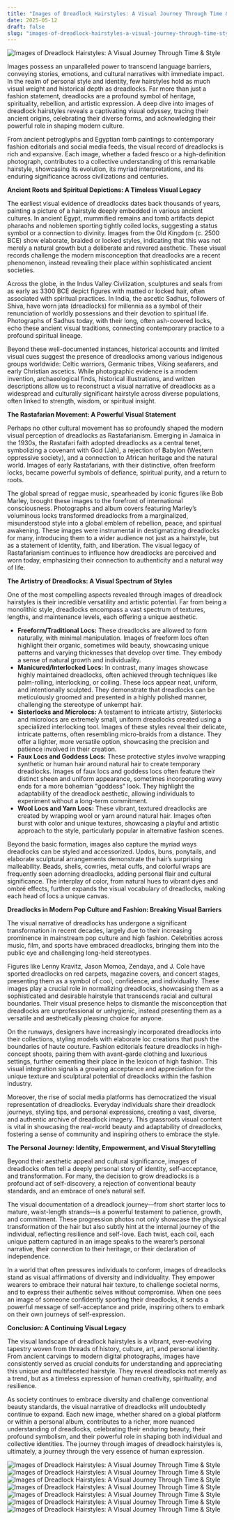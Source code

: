 ```yaml
---
title: "Images of Dreadlock Hairstyles: A Visual Journey Through Time & Style"
date: 2025-05-12
draft: false
slug: "images-of-dreadlock-hairstyles-a-visual-journey-through-time-style" 
---
```


![Images of Dreadlock Hairstyles: A Visual Journey Through Time & Style](https://content.latest-hairstyles.com/wp-content/uploads/crochet-faux-locs-hairstyle.jpg "Images of Dreadlock Hairstyles: A Visual Journey Through Time & Style")

Images possess an unparalleled power to transcend language barriers, conveying stories, emotions, and cultural narratives with immediate impact. In the realm of personal style and identity, few hairstyles hold as much visual weight and historical depth as dreadlocks. Far more than just a fashion statement, dreadlocks are a profound symbol of heritage, spirituality, rebellion, and artistic expression. A deep dive into images of dreadlock hairstyles reveals a captivating visual odyssey, tracing their ancient origins, celebrating their diverse forms, and acknowledging their powerful role in shaping modern culture.

From ancient petroglyphs and Egyptian tomb paintings to contemporary fashion editorials and social media feeds, the visual record of dreadlocks is rich and expansive. Each image, whether a faded fresco or a high-definition photograph, contributes to a collective understanding of this remarkable hairstyle, showcasing its evolution, its myriad interpretations, and its enduring significance across civilizations and centuries.

**Ancient Roots and Spiritual Depictions: A Timeless Visual Legacy**

The earliest visual evidence of dreadlocks dates back thousands of years, painting a picture of a hairstyle deeply embedded in various ancient cultures. In ancient Egypt, mummified remains and tomb artifacts depict pharaohs and noblemen sporting tightly coiled locks, suggesting a status symbol or a connection to divinity. Images from the Old Kingdom (c. 2500 BCE) show elaborate, braided or locked styles, indicating that this was not merely a natural growth but a deliberate and revered aesthetic. These visual records challenge the modern misconception that dreadlocks are a recent phenomenon, instead revealing their place within sophisticated ancient societies.

Across the globe, in the Indus Valley Civilization, sculptures and seals from as early as 3300 BCE depict figures with matted or locked hair, often associated with spiritual practices. In India, the ascetic Sadhus, followers of Shiva, have worn jata (dreadlocks) for millennia as a symbol of their renunciation of worldly possessions and their devotion to spiritual life. Photographs of Sadhus today, with their long, often ash-covered locks, echo these ancient visual traditions, connecting contemporary practice to a profound spiritual lineage.

Beyond these well-documented instances, historical accounts and limited visual cues suggest the presence of dreadlocks among various indigenous groups worldwide: Celtic warriors, Germanic tribes, Viking seafarers, and early Christian ascetics. While photographic evidence is a modern invention, archaeological finds, historical illustrations, and written descriptions allow us to reconstruct a visual narrative of dreadlocks as a widespread and culturally significant hairstyle across diverse populations, often linked to strength, wisdom, or spiritual insight.

**The Rastafarian Movement: A Powerful Visual Statement**

Perhaps no other cultural movement has so profoundly shaped the modern visual perception of dreadlocks as Rastafarianism. Emerging in Jamaica in the 1930s, the Rastafari faith adopted dreadlocks as a central tenet, symbolizing a covenant with God (Jah), a rejection of Babylon (Western oppressive society), and a connection to African heritage and the natural world. Images of early Rastafarians, with their distinctive, often freeform locks, became powerful symbols of defiance, spiritual purity, and a return to roots.

The global spread of reggae music, spearheaded by iconic figures like Bob Marley, brought these images to the forefront of international consciousness. Photographs and album covers featuring Marley’s voluminous locks transformed dreadlocks from a marginalized, misunderstood style into a global emblem of rebellion, peace, and spiritual awakening. These images were instrumental in destigmatizing dreadlocks for many, introducing them to a wider audience not just as a hairstyle, but as a statement of identity, faith, and liberation. The visual legacy of Rastafarianism continues to influence how dreadlocks are perceived and worn today, emphasizing their connection to authenticity and a natural way of life.

**The Artistry of Dreadlocks: A Visual Spectrum of Styles**

One of the most compelling aspects revealed through images of dreadlock hairstyles is their incredible versatility and artistic potential. Far from being a monolithic style, dreadlocks encompass a vast spectrum of textures, lengths, and maintenance levels, each offering a unique aesthetic.

* **Freeform/Traditional Locs:** These dreadlocks are allowed to form naturally, with minimal manipulation. Images of freeform locs often highlight their organic, sometimes wild beauty, showcasing unique patterns and varying thicknesses that develop over time. They embody a sense of natural growth and individuality.
* **Manicured/Interlocked Locs:** In contrast, many images showcase highly maintained dreadlocks, often achieved through techniques like palm-rolling, interlocking, or coiling. These locs appear neat, uniform, and intentionally sculpted. They demonstrate that dreadlocks can be meticulously groomed and presented in a highly polished manner, challenging the stereotype of unkempt hair.
* **Sisterlocks and Microlocs:** A testament to intricate artistry, Sisterlocks and microlocs are extremely small, uniform dreadlocks created using a specialized interlocking tool. Images of these styles reveal their delicate, intricate patterns, often resembling micro-braids from a distance. They offer a lighter, more versatile option, showcasing the precision and patience involved in their creation.
* **Faux Locs and Goddess Locs:** These protective styles involve wrapping synthetic or human hair around natural hair to create temporary dreadlocks. Images of faux locs and goddess locs often feature their distinct sheen and uniform appearance, sometimes incorporating wavy ends for a more bohemian "goddess" look. They highlight the adaptability of the dreadlock aesthetic, allowing individuals to experiment without a long-term commitment.
* **Wool Locs and Yarn Locs:** These vibrant, textured dreadlocks are created by wrapping wool or yarn around natural hair. Images often burst with color and unique textures, showcasing a playful and artistic approach to the style, particularly popular in alternative fashion scenes.

Beyond the basic formation, images also capture the myriad ways dreadlocks can be styled and accessorized. Updos, buns, ponytails, and elaborate sculptural arrangements demonstrate the hair’s surprising malleability. Beads, shells, cowries, metal cuffs, and colorful wraps are frequently seen adorning dreadlocks, adding personal flair and cultural significance. The interplay of color, from natural hues to vibrant dyes and ombré effects, further expands the visual vocabulary of dreadlocks, making each head of locs a unique canvas.

**Dreadlocks in Modern Pop Culture and Fashion: Breaking Visual Barriers**

The visual narrative of dreadlocks has undergone a significant transformation in recent decades, largely due to their increasing prominence in mainstream pop culture and high fashion. Celebrities across music, film, and sports have embraced dreadlocks, bringing them into the public eye and challenging long-held stereotypes.

Figures like Lenny Kravitz, Jason Momoa, Zendaya, and J. Cole have sported dreadlocks on red carpets, magazine covers, and concert stages, presenting them as a symbol of cool, confidence, and individuality. These images play a crucial role in normalizing dreadlocks, showcasing them as a sophisticated and desirable hairstyle that transcends racial and cultural boundaries. Their visual presence helps to dismantle the misconception that dreadlocks are unprofessional or unhygienic, instead presenting them as a versatile and aesthetically pleasing choice for anyone.

On the runways, designers have increasingly incorporated dreadlocks into their collections, styling models with elaborate loc creations that push the boundaries of haute couture. Fashion editorials feature dreadlocks in high-concept shoots, pairing them with avant-garde clothing and luxurious settings, further cementing their place in the lexicon of high fashion. This visual integration signals a growing acceptance and appreciation for the unique texture and sculptural potential of dreadlocks within the fashion industry.

Moreover, the rise of social media platforms has democratized the visual representation of dreadlocks. Everyday individuals share their dreadlock journeys, styling tips, and personal expressions, creating a vast, diverse, and authentic archive of dreadlock imagery. This grassroots visual content is vital in showcasing the real-world beauty and adaptability of dreadlocks, fostering a sense of community and inspiring others to embrace the style.

**The Personal Journey: Identity, Empowerment, and Visual Storytelling**

Beyond their aesthetic appeal and cultural significance, images of dreadlocks often tell a deeply personal story of identity, self-acceptance, and transformation. For many, the decision to grow dreadlocks is a profound act of self-discovery, a rejection of conventional beauty standards, and an embrace of one’s natural self.

The visual documentation of a dreadlock journey—from short starter locs to mature, waist-length strands—is a powerful testament to patience, growth, and commitment. These progression photos not only showcase the physical transformation of the hair but also subtly hint at the internal journey of the individual, reflecting resilience and self-love. Each twist, each coil, each unique pattern captured in an image speaks to the wearer’s personal narrative, their connection to their heritage, or their declaration of independence.

In a world that often pressures individuals to conform, images of dreadlocks stand as visual affirmations of diversity and individuality. They empower wearers to embrace their natural hair texture, to challenge societal norms, and to express their authentic selves without compromise. When one sees an image of someone confidently sporting their dreadlocks, it sends a powerful message of self-acceptance and pride, inspiring others to embark on their own journeys of self-expression.

**Conclusion: A Continuing Visual Legacy**

The visual landscape of dreadlock hairstyles is a vibrant, ever-evolving tapestry woven from threads of history, culture, art, and personal identity. From ancient carvings to modern digital photographs, images have consistently served as crucial conduits for understanding and appreciating this unique and multifaceted hairstyle. They reveal dreadlocks not merely as a trend, but as a timeless expression of human creativity, spirituality, and resilience.

As society continues to embrace diversity and challenge conventional beauty standards, the visual narrative of dreadlocks will undoubtedly continue to expand. Each new image, whether shared on a global platform or within a personal album, contributes to a richer, more nuanced understanding of dreadlocks, celebrating their enduring beauty, their profound symbolism, and their powerful role in shaping both individual and collective identities. The journey through images of dreadlock hairstyles is, ultimately, a journey through the very essence of human expression.

![Images of Dreadlock Hairstyles: A Visual Journey Through Time & Style](https://i.pinimg.com/originals/a9/23/6e/a9236e1753d69b79b31195519bf71207.jpg "Images of Dreadlock Hairstyles: A Visual Journey Through Time & Style") ![Images of Dreadlock Hairstyles: A Visual Journey Through Time & Style](https://i0.wp.com/www.hadviser.com/wp-content/uploads/2022/04/1-crown-bun-for-brown-dreads-CnjyrgqI_E2.jpg?resize=1080%2C1231u0026ssl=1 "Images of Dreadlock Hairstyles: A Visual Journey Through Time & Style") ![Images of Dreadlock Hairstyles: A Visual Journey Through Time & Style](https://i.pinimg.com/originals/c4/5f/64/c45f647282c64aa112d6c9f62c7e553f.jpg "Images of Dreadlock Hairstyles: A Visual Journey Through Time & Style") ![Images of Dreadlock Hairstyles: A Visual Journey Through Time & Style](https://lh5.googleusercontent.com/zLyExFD4lA2b20reDTmWe3RWQcBQGus_aT3wVa9vhUK_i2F8n5fEMyrVjtpJ5rrEOOqK2gSWY4cqb24RgrZPM56-QiRR_jmB3OGWwUtU2At5VlMPrRozZBODQ5UMc2S4Nnialfi09RLTobYw3ZBKn5I "Images of Dreadlock Hairstyles: A Visual Journey Through Time & Style") ![Images of Dreadlock Hairstyles: A Visual Journey Through Time & Style](https://i.pinimg.com/originals/1a/27/b5/1a27b57eb4177983983682a861757bf4.jpg "Images of Dreadlock Hairstyles: A Visual Journey Through Time & Style") ![Images of Dreadlock Hairstyles: A Visual Journey Through Time & Style](https://i2.wp.com/www.hadviser.com/wp-content/uploads/2021/06/1-braided-updo-for-women-CVxSYh-rGwz.jpg?resize=992%2C992u0026ssl=1 "Images of Dreadlock Hairstyles: A Visual Journey Through Time & Style") ![Images of Dreadlock Hairstyles: A Visual Journey Through Time & Style](https://i.pinimg.com/originals/b0/00/b5/b000b57206fb28e72f4970e0b0e0b6bf.jpg "Images of Dreadlock Hairstyles: A Visual Journey Through Time & Style")